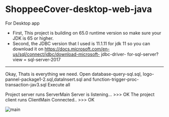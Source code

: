 # ShoppeeCover-desktop-web-java
For Desktop app

- First, This project is building on 65.0 runtime version so make sure your JDK is 65 or higher.
- Second, the JDBC version that I used is 11.1.11 for jdk 11 so you can download it on https://docs.microsoft.com/en-us/sql/connect/jdbc/download-microsoft- jdbc-driver- for-sql-server? view = sql-server-2017
---------------------------------------------------
Okay, Thats is everything we need.
Open database-query-sql.sql, logo-pannel-package1-2.sql,dataInsert.sql and function-trigger-proc-transaction-jav3.sql
Execute all

Project server runs ServerMain
Server is listening... >>> OK
The project client runs ClientMain
Connected.. >>> OK

![main](https://user-images.githubusercontent.com/89133721/178034710-ab7c4ba2-ddc8-46b9-877c-2e67c7f8f894.png)
